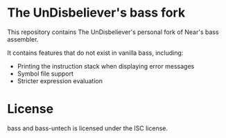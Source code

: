 The UnDisbeliever's bass fork
=============================

This repository contains The UnDisbeliever's personal fork of Near's bass assembler.

It contains features that do not exist in vanilla bass, including:
 * Printing the instruction stack when displaying error messages
 * Symbol file support
 * Stricter expression evaluation


License
=======

bass and bass-untech is licensed under the ISC license.

